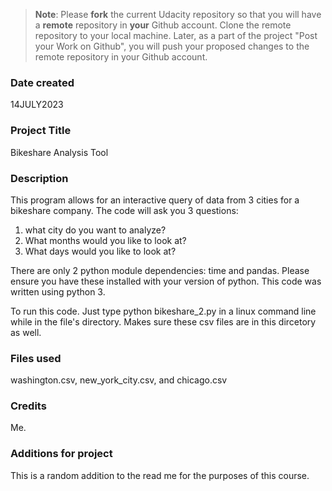 >**Note**: Please **fork** the current Udacity repository so that you will have a **remote** repository in **your** Github account. Clone the remote repository to your local machine. Later, as a part of the project "Post your Work on Github", you will push your proposed changes to the remote repository in your Github account.

### Date created
14JULY2023

### Project Title
Bikeshare Analysis Tool

### Description
This program allows for an interactive query of data from 3 cities for a bikeshare company. The code will ask you 3 questions:

1. what city do you want to analyze?
2. What months would you like to look at?
3. What days would you like to look at?

There are only 2 python module dependencies: time and pandas. Please ensure you have these installed with your version of python. This code was written using python 3.

To run this code. Just type python bikeshare_2.py in a linux command line while in the file's directory. Makes sure these csv files are in this dircetory as well.

### Files used
washington.csv, new_york_city.csv, and chicago.csv

### Credits
Me.

### Additions for project
This is a random addition to the read me for the purposes of this course.

